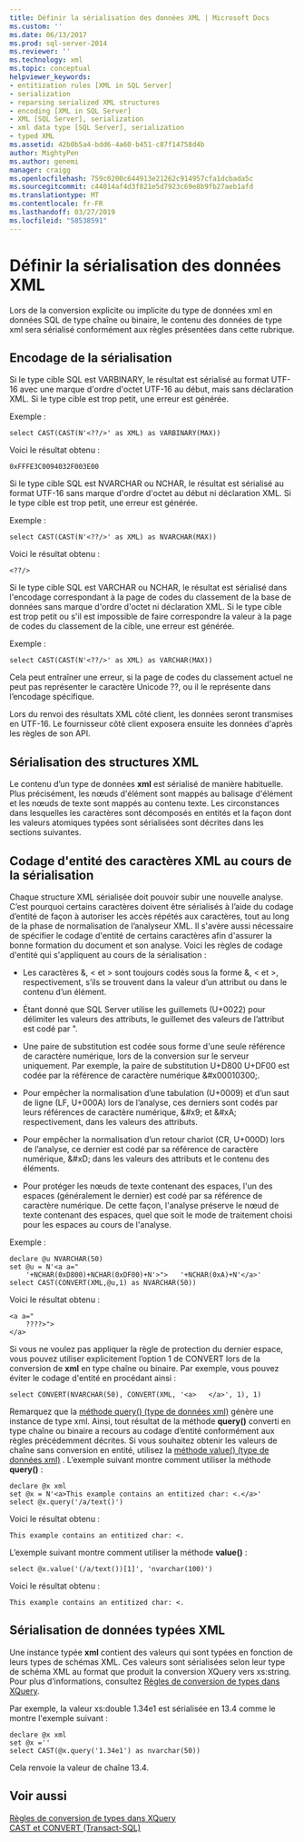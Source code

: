 ```yaml
---
title: Définir la sérialisation des données XML | Microsoft Docs
ms.custom: ''
ms.date: 06/13/2017
ms.prod: sql-server-2014
ms.reviewer: ''
ms.technology: xml
ms.topic: conceptual
helpviewer_keywords:
- entitization rules [XML in SQL Server]
- serialization
- reparsing serialized XML structures
- encoding [XML in SQL Server]
- XML [SQL Server], serialization
- xml data type [SQL Server], serialization
- typed XML
ms.assetid: 42b0b5a4-bdd6-4a60-b451-c87f14758d4b
author: MightyPen
ms.author: genemi
manager: craigg
ms.openlocfilehash: 759c0200c644913e21262c914957cfa1dcbada5c
ms.sourcegitcommit: c44014af4d3f821e5d7923c69e8b9fb27aeb1afd
ms.translationtype: MT
ms.contentlocale: fr-FR
ms.lasthandoff: 03/27/2019
ms.locfileid: "58538591"
---
```

# <a name="define-the-serialization-of-xml-data"></a>Définir la sérialisation des données XML
  Lors de la conversion explicite ou implicite du type de données xml en données SQL de type chaîne ou binaire, le contenu des données de type xml sera sérialisé conformément aux règles présentées dans cette rubrique.  
  
## <a name="serialization-encoding"></a>Encodage de la sérialisation  
 Si le type cible SQL est VARBINARY, le résultat est sérialisé au format UTF-16 avec une marque d'ordre d'octet UTF-16 au début, mais sans déclaration XML. Si le type cible est trop petit, une erreur est générée.  
  
 Exemple :  
  
```  
select CAST(CAST(N'<??/>' as XML) as VARBINARY(MAX))  
```  
  
 Voici le résultat obtenu :  
  
```  
0xFFFE3C0094032F003E00  
```  
  
 Si le type cible SQL est NVARCHAR ou NCHAR, le résultat est sérialisé au format UTF-16 sans marque d'ordre d'octet au début ni déclaration XML. Si le type cible est trop petit, une erreur est générée.  
  
 Exemple :  
  
```  
select CAST(CAST(N'<??/>' as XML) as NVARCHAR(MAX))  
```  
  
 Voici le résultat obtenu :  
  
```  
<??/>  
```  
  
 Si le type cible SQL est VARCHAR ou NCHAR, le résultat est sérialisé dans l'encodage correspondant à la page de codes du classement de la base de données sans marque d'ordre d'octet ni déclaration XML. Si le type cible est trop petit ou s'il est impossible de faire correspondre la valeur à la page de codes du classement de la cible, une erreur est générée.  
  
 Exemple :  
  
```  
select CAST(CAST(N'<??/>' as XML) as VARCHAR(MAX))  
```  
  
 Cela peut entraîner une erreur, si la page de codes du classement actuel ne peut pas représenter le caractère Unicode ??, ou il le représente dans l’encodage spécifique.  
  
 Lors du renvoi des résultats XML côté client, les données seront transmises en UTF-16. Le fournisseur côté client exposera ensuite les données d'après les règles de son API.  
  
## <a name="serialization-of-the-xml-structures"></a>Sérialisation des structures XML  
 Le contenu d’un type de données **xml** est sérialisé de manière habituelle. Plus précisément, les nœuds d'élément sont mappés au balisage d'élément et les nœuds de texte sont mappés au contenu texte. Les circonstances dans lesquelles les caractères sont décomposés en entités et la façon dont les valeurs atomiques typées sont sérialisées sont décrites dans les sections suivantes.  
  
## <a name="entitization-of-xml-characters-during-serialization"></a>Codage d'entité des caractères XML au cours de la sérialisation  
 Chaque structure XML sérialisée doit pouvoir subir une nouvelle analyse. C’est pourquoi certains caractères doivent être sérialisés à l’aide du codage d’entité de façon à autoriser les accès répétés aux caractères, tout au long de la phase de normalisation de l’analyseur XML. Il s'avère aussi nécessaire de spécifier le codage d'entité de certains caractères afin d'assurer la bonne formation du document et son analyse. Voici les règles de codage d'entité qui s'appliquent au cours de la sérialisation :  
  
-   Les caractères &, \< et > sont toujours codés sous la forme &amp;, &lt; et &gt;, respectivement, s’ils se trouvent dans la valeur d’un attribut ou dans le contenu d’un élément.  
  
-   Étant donné que SQL Server utilise les guillemets (U+0022) pour délimiter les valeurs des attributs, le guillemet des valeurs de l’attribut est codé par &quot;.  
  
-   Une paire de substitution est codée sous forme d'une seule référence de caractère numérique, lors de la conversion sur le serveur uniquement. Par exemple, la paire de substitution U+D800 U+DF00 est codée par la référence de caractère numérique &\#x00010300;.  
  
-   Pour empêcher la normalisation d’une tabulation (U+0009) et d’un saut de ligne (LF, U+000A) lors de l’analyse, ces derniers sont codés par leurs références de caractère numérique, &\#x9; et &\#xA; respectivement, dans les valeurs des attributs.  
  
-   Pour empêcher la normalisation d’un retour chariot (CR, U+000D) lors de l’analyse, ce dernier est codé par sa référence de caractère numérique, &\#xD; dans les valeurs des attributs et le contenu des éléments.  
  
-   Pour protéger les nœuds de texte contenant des espaces, l'un des espaces (généralement le dernier) est codé par sa référence de caractère numérique. De cette façon, l'analyse préserve le nœud de texte contenant des espaces, quel que soit le mode de traitement choisi pour les espaces au cours de l'analyse.  
  
 Exemple :  
  
```  
declare @u NVARCHAR(50)  
set @u = N'<a a="  
    '+NCHAR(0xD800)+NCHAR(0xDF00)+N'>">   '+NCHAR(0xA)+N'</a>'  
select CAST(CONVERT(XML,@u,1) as NVARCHAR(50))  
```  
  
 Voici le résultat obtenu :  
  
```  
<a a="  
    ????>">     
</a>  
```  
  
 Si vous ne voulez pas appliquer la règle de protection du dernier espace, vous pouvez utiliser explicitement l’option 1 de CONVERT lors de la conversion de **xml** en type chaîne ou binaire. Par exemple, vous pouvez éviter le codage d'entité en procédant ainsi :  
  
```  
select CONVERT(NVARCHAR(50), CONVERT(XML, '<a>   </a>', 1), 1)  
```  
  
 Remarquez que la [méthode query() (type de données xml)](/sql/t-sql/xml/query-method-xml-data-type) génère une instance de type xml. Ainsi, tout résultat de la méthode **query()** converti en type chaîne ou binaire a recours au codage d’entité conformément aux règles précédemment décrites. Si vous souhaitez obtenir les valeurs de chaîne sans conversion en entité, utilisez la [méthode value() (type de données xml)](/sql/t-sql/xml/value-method-xml-data-type) . L’exemple suivant montre comment utiliser la méthode **query()** :  
  
```  
declare @x xml  
set @x = N'<a>This example contains an entitized char: <.</a>'  
select @x.query('/a/text()')  
```  
  
 Voici le résultat obtenu :  
  
```  
This example contains an entitized char: <.  
```  
  
 L’exemple suivant montre comment utiliser la méthode **value()** :  
  
```  
select @x.value('(/a/text())[1]', 'nvarchar(100)')  
```  
  
 Voici le résultat obtenu :  
  
```  
This example contains an entitized char: <.  
```  
  
## <a name="serializing-a-typed-xml-data-type"></a>Sérialisation de données typées XML  
 Une instance typée **xml** contient des valeurs qui sont typées en fonction de leurs types de schémas XML. Ces valeurs sont sérialisées selon leur type de schéma XML au format que produit la conversion XQuery vers xs:string. Pour plus d’informations, consultez [Règles de conversion de types dans XQuery](/sql/xquery/type-casting-rules-in-xquery).  
  
 Par exemple, la valeur xs:double 1.34e1 est sérialisée en 13.4 comme le montre l'exemple suivant :  
  
```  
declare @x xml  
set @x =''  
select CAST(@x.query('1.34e1') as nvarchar(50))  
```  
  
 Cela renvoie la valeur de chaîne 13.4.  
  
## <a name="see-also"></a>Voir aussi  
 [Règles de conversion de types dans XQuery](/sql/xquery/type-casting-rules-in-xquery)   
 [CAST et CONVERT &#40;Transact-SQL&#41;](/sql/t-sql/functions/cast-and-convert-transact-sql)  
  
  
